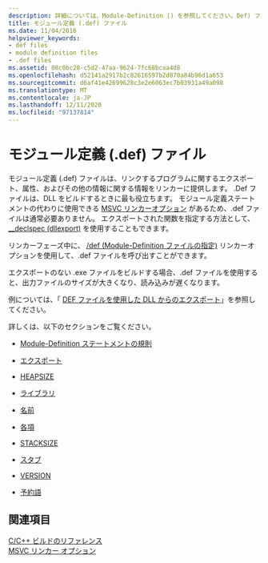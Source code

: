 ```yaml
---
description: 詳細については、Module-Definition () を参照してください。Def) ファイル
title: モジュール定義 (.def) ファイル
ms.date: 11/04/2016
helpviewer_keywords:
- def files
- module definition files
- .def files
ms.assetid: 08c0bc28-c5d2-47aa-9624-7fc68bcaa4d8
ms.openlocfilehash: d52141a2917b2c82616597b2d070a84b96d1a653
ms.sourcegitcommit: d6af41e42699628c3e2e6063ec7b03931a49a098
ms.translationtype: MT
ms.contentlocale: ja-JP
ms.lasthandoff: 12/11/2020
ms.locfileid: "97137814"
---
```

# <a name="module-definition-def-files"></a>モジュール定義 (.def) ファイル

モジュール定義 (.def) ファイルは、リンクするプログラムに関するエクスポート、属性、およびその他の情報に関する情報をリンカーに提供します。 .Def ファイルは、DLL をビルドするときに最も役立ちます。 モジュール定義ステートメントの代わりに使用できる [MSVC リンカーオプション](linker-options.md) があるため、.def ファイルは通常必要ありません。 エクスポートされた関数を指定する方法として、 [__declspec (dllexport)](../exporting-from-a-dll-using-declspec-dllexport.md) を使用することもできます。

リンカーフェーズ中に、 [/def (Module-Definition ファイルの指定)](def-specify-module-definition-file.md) リンカーオプションを使用して、.def ファイルを呼び出すことができます。

エクスポートのない .exe ファイルをビルドする場合、.def ファイルを使用すると、出力ファイルのサイズが大きくなり、読み込みが遅くなります。

例については、「 [DEF ファイルを使用した DLL からのエクスポート](../exporting-from-a-dll-using-def-files.md)」を参照してください。

詳しくは、以下のセクションをご覧ください。

- [Module-Definition ステートメントの規則](rules-for-module-definition-statements.md)

- [エクスポート](exports.md)

- [HEAPSIZE](heapsize.md)

- [ライブラリ](library.md)

- [名前](name-c-cpp.md)

- [各項](sections-c-cpp.md)

- [STACKSIZE](stacksize.md)

- [スタブ](stub.md)

- [VERSION](version-c-cpp.md)

- [予約語](reserved-words.md)

## <a name="see-also"></a>関連項目

[C/C++ ビルドのリファレンス](c-cpp-building-reference.md)<br/>
[MSVC リンカー オプション](linker-options.md)
